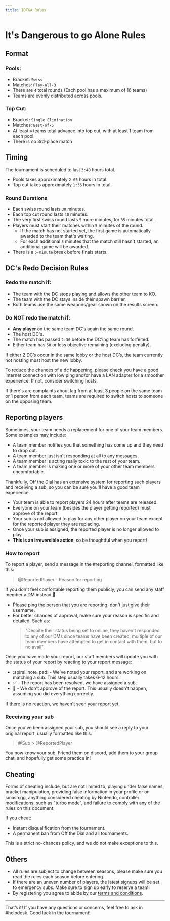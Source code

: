 ```yaml
---
title: IDTGA Rules
---
```


# It's Dangerous to go Alone Rules
## Format
### Pools:
- Bracket: `Swiss`
- Matches: `Play-all-3`
- There are `4` total rounds (Each pool has a maximum of 16 teams)
- Teams are evenly distributed across pools.

### Top Cut:
- Bracket: `Single Elimination`
- Matches: `Best-of-5`
- At least `4` teams total advance into top cut, with at least 1 team from each pool.
- There is no 3rd-place match

## Timing
The tournament is scheduled to last `3:40` hours total.
- Pools takes approximately `2:05` hours in total.
- Top cut takes approximately `1:35` hours in total.

### Round Durations
- Each swiss round lasts `30` minutes.
- Each top cut round lasts `40` minutes.
- The very first swiss round lasts `5` more minutes, for `35` minutes total.
- Players must start their matches within `5` minutes of the round.
  - If the match has not started yet, the first game is automatically awarded to the team that's waiting.
  - For each additional `5` minutes that the match still hasn't started, an additional game will be awarded.
- There is a `5-minute` break before finals starts.

## DC's Redo Decision Rules
### Redo the match if:
- The team with the DC stops playing and allows the other team to KO.
- The team with the DC stays inside their spawn barrier.
- Both teams use the same weapons/gear shown on the results screen.

### Do NOT redo the match if:
- **Any player** on the same team DC's again the same round.
- The host DC's.
- The match has passed `2:30` before the DC'ing team has forfeited.
- Either team has `50` or less objective remaining (excluding penalty).

If either 2 DC’s occur in the same lobby or the host DC’s, the team currently not hosting must host the new lobby.

To reduce the chances of a dc happening, please check you have a good internet connection with low ping and/or have a LAN adapter for a smoother experience. If not, consider switching hosts.

If there's are complaints about lag from at least 3 people on the same team or 1 person from each team, teams are required to switch hosts to someone on the opposing team.

## Reporting players
Sometimes, your team needs a replacement for one of your team members. Some examples may include:
- A team member notifies you that something has come up and they need to drop out.
- A team member just isn't responding at all to any messages.
- A team member is acting really toxic to the rest of your team.
- A team member is making one or more of your other team members uncomfortable.

Thankfully, Off the Dial has an extensive system for reporting such players and receiving a sub, so you can be sure you'll have a good team experience.

- Your team is able to report players 24 hours after teams are released.
- Everyone on your team (besides the player getting reported) must approve of the report.
- Your sub is not allowed to play for any other player on your team except for the reported player they are replacing.
- Once your sub is assigned, the reported player is no longer allowed to play.
- **This is an irreversible action**, so be thoughtful when you report!

### How to report
To report a player, send a message in the <Mention>#reporting</Mention> channel, formatted like this:
> <Mention>@ReportedPlayer</Mention> - Reason for reporting

If you don't feel comfortable reporting them publicly, you can send any staff member a DM instead :blue_heart:.

- Please ping the person that you are reporting, don't just give their username.
- For better chances of approval, make sure your reason is specific and detailed. Such as:
  > "Despite their status being set to online, they haven't responded to any of our DMs since teams have been created, multiple of our team members have attempted to get in contact with them, but to no avail".

Once you have made your report, our staff members will update you with the status of your report by reacting to your report message:
- :spiral_note_pad: - We've noted your report, and are working on matching a sub. This step usually takes 6-12 hours.
- :white_check_mark: - The report has been resolved, we have assigned a sub.
- :no_entry_sign: - We don't approve of the report. This usually doesn't happen, assuming you did everything correctly.

If there is no reaction, we haven't seen your report yet.

### Receiving your sub
Once you've been assigned your sub, you should see a reply to your original report, usually formatted like this:
> <Mention>@Sub</Mention> > <Mention>@ReportedPlayer</Mention>

You now know your sub. Friend them on discord, add them to your group chat, and hopefully get some practice in!

## Cheating
Forms of cheating include, but are not limited to, playing under false names, bracket manipulation, providing false information in your profile or on smash.gg, anything considered cheating by Nintendo, controller modifications, such as "turbo mode", and failure to comply with any of the rules on this document.

If you cheat:

- Instant disqualification from the tournament.
- A permanent ban from Off the Dial and all tournaments.

This is a strict no-chances policy, and we do not make exceptions to this.

## Others
- All rules are subject to change between seasons, please make sure you read the rules each season before entering.
- If there are an uneven number of players, the latest signups will be set to emergency subs. Make sure to sign up early to reserve a team!
- By registering you agree to abide by our [terms and conditions](/legal).

---

That’s it! If you have any questions or concerns, feel free to ask in <Mention>#helpdesk</Mention>. Good luck in the tournament!
